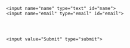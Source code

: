 <html>
  <head>
    <title>form</title>
  </head>
  <body>
<form id="contactform" action="https://formsubmit.io/send/b13c7f50-7c75-44d9-881b-4a01e3759ac9" method="POST">
    <input name="_redirect" type="hidden" id="name" value="https://pritee-c.github.io/form1/">

    <input name="name" type="text" id="name">
    <input name="email" type="email" id="email">
  

    

    <input value="Submit" type="submit">
</form>
</body>
